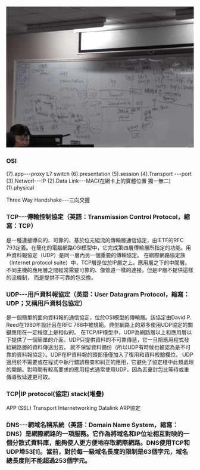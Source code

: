 ![image](protocal.jpeg.jpg)



### OSI
(7).app---proxy L7 switch
(6).presentation
(5).session
(4).Transport ---port
(3).Networl---IP
(2).Data Link---MAC(在網卡上的實體位置 獨一無二)
(1).physical


Three Way Handshake---三向交握


### TCP---傳輸控制協定（英語：Transmission Control Protocol，縮寫：TCP）
是一種連接導向的、可靠的、基於位元組流的傳輸層通信協定，由IETF的RFC 793定義。在簡化的電腦網路OSI模型中，它完成第四層傳輸層所指定的功能。用戶資料報協定（UDP）是同一層內另一個重要的傳輸協定。
在網際網路協定族（Internet protocol suite）中，TCP層是位於IP層之上，應用層之下的中間層。不同主機的應用層之間經常需要可靠的、像管道一樣的連接，但是IP層不提供這樣的流機制，
而是提供不可靠的包交換。


### UDP---用戶資料報協定（英語：User Datagram Protocol，縮寫：UDP；又稱用戶資料包協定）
是一個簡單的面向資料報的通信協定，位於OSI模型的傳輸層。該協定由David P. Reed在1980年設計且在RFC 768中被規範。典型網路上的眾多使用UDP協定的關鍵應用在一定程度上是相似的。
在TCP/IP模型中，UDP為網路層以上和應用層以下提供了一個簡單的介面。UDP只提供資料的不可靠傳遞，它一旦把應用程式發給網路層的資料傳送出去，
就不保留資料備份（所以UDP有時候也被認為是不可靠的資料報協定）。UDP在IP資料報的頭部僅僅加入了復用和資料校驗欄位。
UDP適用於不需要或在程式中執行錯誤檢查和糾正的應用，它避免了協定棧中此類處理的開銷。對時間有較高要求的應用程式通常使用UDP，因為丟棄封包比等待或重傳導致延遲更可取。



### TCP|IP protocol(協定) stack(堆疊)

APP
(SSL)
Transport
Internetworking
Datalink  ARP協定

### DNS---網域名稱系統（英語：Domain Name System，縮寫：DNS）是網際網路的一項服務。它作為將域名和IP位址相互對映的一個分散式資料庫，能夠使人更方便地存取網際網路。DNS使用TCP和UDP埠53[1]。當前，對於每一級域名長度的限制是63個字元，域名總長度則不能超過253個字元。


